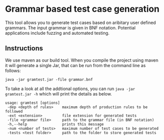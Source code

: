 # Grammar based test case generation
This tool allows you to generate test cases based on aribitary user defined grammars. The input grammar is given in BNF notation. Potential applications include fuzzing and automated testing.

## Instructions
We use maven as our build tool. When you compile the project using maven it will generate a single Jar, that can be run from the command line as follows:

`java -jar gramtest.jar -file grammar.bnf`

To take a look at all the addtional options, you can run `java -jar gramtest.jar -h` which will print the details as below.

```
usage: gramtest [options]
 -dep <depth of rules>    maximum depth of production rules to be followed
 -ext <extension>         file extension for generated tests
 -file <grammar file>     path to the grammar file (in BNF notation)
 -h,--help                prints this message
 -num <number of tests>   maximum number of test cases to be generated
 -tests <test folder>     path to the folder to store generated tests
```
